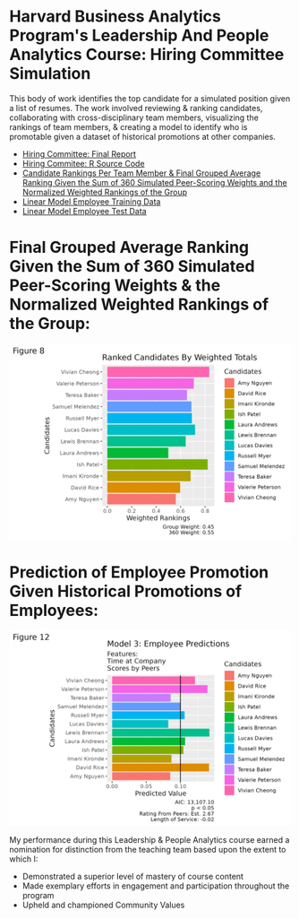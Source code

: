 # Harvard Business Analytics Program's Leadership And People Analytics Course: Hiring Committee Simulation
This body of work identifies the top candidate for a simulated position given a list of resumes. The work involved reviewing &amp; ranking candidates, collaborating with cross-disciplinary team members, visualizing the rankings of team members, &amp; creating a model to identify who is promotable given a dataset of historical promotions at other companies.

- [Hiring Committee: Final Report](./Hiring_Committee.pdf)
- [Hiring Commitee: R Source Code](./Hiring_Committee.rmd)
- [Candidate Rankings Per Team Member & Final Grouped Average Ranking Given the Sum of 360 Simulated Peer-Scoring Weights and the Normalized Weighted Rankings of the Group](./Weighted%20Buckets%20-%20Weighted_Totals_And_Rankings.csv)
- [Linear Model Employee Training Data](https://www.kaggle.com/datasets/arashnic/hr-ana?select=train.csv)
- [Linear Model Employee Test Data](Weighted%20Buckets%20-%20Employee_data.csv)

# Final Grouped Average Ranking Given the Sum of 360 Simulated Peer-Scoring Weights & the Normalized Weighted Rankings of the Group:
![](./plots/ranked_candidates.png)

# Prediction of Employee Promotion Given Historical Promotions of Employees:
![](./plots/Employee_promotion_prediction_model_3.png)

My performance during this Leadership & People Analytics course earned a nomination for distinction from the teaching team based upon the extent to which I:
- Demonstrated a superior level of mastery of course content
- Made exemplary efforts in engagement and participation throughout the program
- Upheld and championed Community Values
